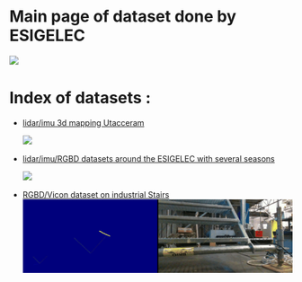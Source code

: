 # Main page of dataset done by ESIGELEC
[![](https://img.youtube.com/vi/6mwToyNoxMQ/0.jpg)](https://www.youtube.com/watch?v=6mwToyNoxMQ)


# Index of datasets :

* [lidar/imu 3d mapping Utacceram](https://github.com/vauchey/mappingUtacceram)

    [![](https://img.youtube.com/vi/eBQ7_MFVoIs/0.jpg)](https://www.youtube.com/watch?v=eBQ7_MFVoIs)


* [lidar/imu/RGBD datasets around the ESIGELEC with several seasons](https://github.com/vauchey/StaircaseLocalization)

    [![](images/LOOP1.gif)](https://www.google.com/maps/d/embed?mid=1cAdJnWjBnK7ZZkCva8ftSXN_qYLh2o9t)


* [RGBD/Vicon dataset on industrial Stairs](https://github.com/vauchey/StaircaseLocalization)
    [![](images/gifFer.gif)]()



